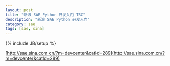 ```yaml
---
layout: post
title: "新浪 SAE Python 开发入门 TBC"
description: "新浪 SAE Python 开发入门"
category: sae
tags: [sae, sina]
---
```

{% include JB/setup %}

[http://sae.sina.com.cn/?m=devcenter&catId=289](http://sae.sina.com.cn/?m=devcenter&catId=289)
